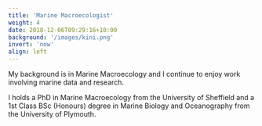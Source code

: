 ```yaml
---
title: 'Marine Macroecologist'
weight: 4
date: 2018-12-06T09:29:16+10:00
background: '/images/kini.png'
invert: 'now'
align: left
---
```


My background is in Marine Macroecology and I continue to enjoy work involving marine data and research. 

I holds a PhD in Marine Macroecology from the University of Sheffield and a 1st Class BSc (Honours) degree in Marine Biology and Oceanography from the University of Plymouth.
